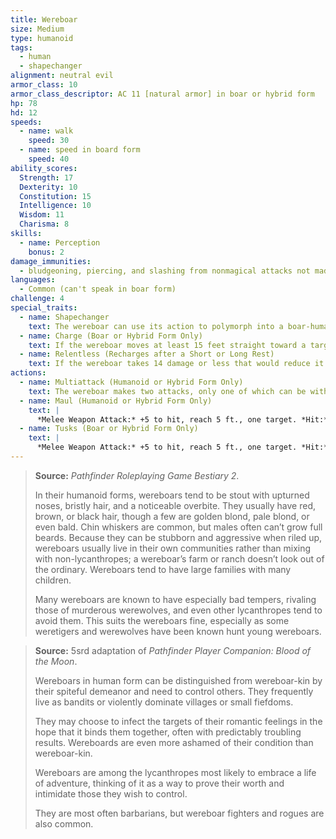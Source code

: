 ```yaml
---
title: Wereboar
size: Medium
type: humanoid
tags:
  - human
  - shapechanger
alignment: neutral evil
armor_class: 10
armor_class_descriptor: AC 11 [natural armor] in boar or hybrid form
hp: 78
hd: 12
speeds:
  - name: walk
    speed: 30
  - name: speed in board form
    speed: 40
ability_scores:
  Strength: 17
  Dexterity: 10
  Constitution: 15
  Intelligence: 10
  Wisdom: 11
  Charisma: 8
skills:
  - name: Perception
    bonus: 2
damage_immunities:
  - bludgeoning, piercing, and slashing from nonmagical attacks not made with silvered weapons
languages:
  - Common (can't speak in boar form)
challenge: 4
special_traits:
  - name: Shapechanger
    text: The wereboar can use its action to polymorph into a boar-humanoid hybrid or into a boar, or back into its true form, which is humanoid. Its statistics, other than its AC, are the same in each form. Any equipment it is wearing or carrying isn't transformed. It reverts to its true form if it dies.
  - name: Charge (Boar or Hybrid Form Only)
    text: If the wereboar moves at least 15 feet straight toward a target and then hits it with its tusks on the same turn, the target takes an extra 7 (2d6) slashing damage. If the target is a creature, it must succeed on a DC 13 Strength saving throw or be knocked prone.
  - name: Relentless (Recharges after a Short or Long Rest)
    text: If the wereboar takes 14 damage or less that would reduce it to 0 hit points, it is reduced to 1 hit point instead.
actions:
  - name: Multiattack (Humanoid or Hybrid Form Only)
    text: The wereboar makes two attacks, only one of which can be with its tusks.
  - name: Maul (Humanoid or Hybrid Form Only)
    text: |
      *Melee Weapon Attack:* +5 to hit, reach 5 ft., one target. *Hit:*  10 (2d6 + 3) bludgeoning damage.
  - name: Tusks (Boar or Hybrid Form Only)
    text: |
      *Melee Weapon Attack:* +5 to hit, reach 5 ft., one target. *Hit:* 10 (2d6 +  3) slashing damage. If the target is a humanoid, it must succeed on a DC 12 Constitution saving throw or be cursed with wereboar lycanthropy.
---
```


> **Source:** *Pathfinder Roleplaying Game Bestiary 2*.
>
> In their humanoid forms, wereboars tend to be stout with upturned noses, bristly hair, and a noticeable overbite. They usually have red, brown, or black hair, though a few are golden blond, pale blond, or even bald. Chin whiskers are common, but males often can’t grow full beards. Because they can be stubborn and aggressive when riled up, wereboars usually live in their own communities rather than mixing with non-lycanthropes; a wereboar’s farm or ranch doesn’t look out of the ordinary. Wereboars tend to have large families with many children.
>
> Many wereboars are known to have especially bad tempers, rivaling those of murderous werewolves, and even other lycanthropes tend to avoid them. This suits the wereboars fine, especially as some weretigers and werewolves have been known hunt young wereboars.

> **Source:** 5srd adaptation of *Pathfinder Player Companion: Blood of the Moon*.
>
> Wereboars in human form can be distinguished from wereboar-kin by their spiteful demeanor and need to control others. They frequently live as bandits or violently dominate villages or small fiefdoms.
>
> They may choose to infect the targets of their romantic feelings in the hope that it binds them together, often with predictably troubling results. Wereboards are even more ashamed of their condition than wereboar-kin.
>
> Wereboars are among the lycanthropes most likely to embrace a life of adventure, thinking of it as a way to prove their worth and intimidate those they wish to control.
>
> They are most often barbarians, but wereboar fighters and rogues are also common.
